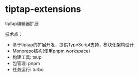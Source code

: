 # tiptap-extensions

tiptap编辑器扩展


技术点：
- 基于tiptap的扩展开发，提供TypeScript支持，模块化架构设计
- Monorepo结构(使用pnpm workspace)
- 构建工具: tsup
- 包管理: pnpm
- 任务运行: turbo
